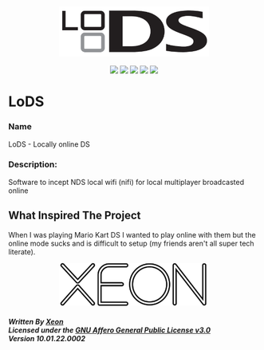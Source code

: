 <p align="center" href="https://github.com/JSSchumacher/joshuaschumacher.com">
  <img width="300" src="https://github.com/JSSchumacher/LoDS/blob/main/LoDS%20Branding/LoDS%20Logo%203x1%20(Centered).png?raw=true" />
</p>

<p align="center">
  <img align="center" src="https://img.shields.io/github/package-json/v/JSSchumacher/LoDS">
  <img align="center" src="https://img.shields.io/github/last-commit/JSSchumacher/LoDS">
  <img align="center" src="https://img.shields.io/github/license/JSSchumacher/LoDS">
  <img align="center" src="https://img.shields.io/github/issues-raw/JSSchumacher/LoDS">
  <img align="center" src="https://img.shields.io/github/milestones/progress-percent/JSSchumacher/LoDS/1">
</p>

# LoDS
### Name
LoDS - Locally online DS

### Description:
Software to incept NDS local wifi (nifi) for local multiplayer broadcasted online

## What Inspired The Project
When I was playing Mario Kart DS I wanted to play online with them but the online mode sucks and is difficult to setup (my friends aren't all super tech literate).


<p align="center" href="https:/https://github.com/JSSchumacher"> 
  <img width="300" src="https://raw.githubusercontent.com/JSSchumacher/JSS-Embeds/main/Images/Xeon/Transparent/Word/XEON%20Outline.png" />
</p>

##### Written By [Xeon](https://github.com/JSSchumacher) <br> Licensed under the [GNU Affero General Public License v3.0](https://github.com/JSSchumacher/XJSS-DFiles/blob/main/LICENSE) <br> Version 10.01.22.0002